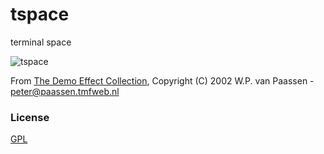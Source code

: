 # tspace

terminal space

![tspace](http://mtklr.github.io/images/tspace.gif)

From [The Demo Effect Collection](http://demo-effects.sourceforge.net), Copyright (C) 2002 W.P. van Paassen - peter@paassen.tmfweb.nl

### License
[GPL](https://gnu.org/licenses/gpl.html)
